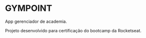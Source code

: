 # GYMPOINT

App gerenciador de academia.

Projeto desenvolvido para certificação do bootcamp da Rocketseat.